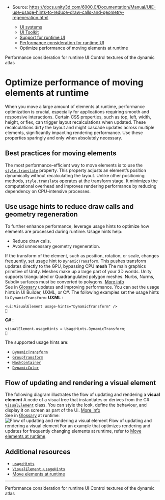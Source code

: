 * Source: https://docs.unity3d.com/6000.0/Documentation/Manual/UIE-use-usage-hints-to-reduce-draw-calls-and-geometry-regeneration.html

  * [UI systems](https://docs.unity3d.com/6000.0/Documentation/Manual/UIToolkits.html)
  * [UI Toolkit](https://docs.unity3d.com/6000.0/Documentation/Manual/UIElements.html)
  * [Support for runtime UI](https://docs.unity3d.com/6000.0/Documentation/Manual/UIE-support-for-runtime-ui.html)
  * [Performance consideration for runtime UI](https://docs.unity3d.com/6000.0/Documentation/Manual/UIE-performance-consideration-runtime.html)
  * Optimize performance of moving elements at runtime


[](https://docs.unity3d.com/6000.0/Documentation/Manual/UIE-performance-consideration-runtime.html)
Performance consideration for runtime UI
[](https://docs.unity3d.com/6000.0/Documentation/Manual/UIE-control-textures-of-the-dynamic-atlas.html)
Control textures of the dynamic atlas
# Optimize performance of moving elements at runtime
When you move a large amount of elements at runtime, performance optimization is crucial, especially for applications requiring smooth and responsive interactions.
Certain CSS properties, such as top, left, width, height, or flex, can trigger layout recalculations when updated. These recalculations dirty the layout and might cascade updates across multiple elements, significantly impacting rendering performance. Use these properties sparingly and only when absolutely necessary.
## Best practices for moving elements
The most performance-efficient way to move elements is to use the [`style.translate`](https://docs.unity3d.com/6000.0/Documentation/Manual/UIE-Transform.html) property. This property adjusts an element’s position dynamically without recalculating the layout. Unlike other positioning methods, `style.translate` operates at the transform stage. It minimizes the computational overhead and improves rendering performance by reducing dependency on CPU-intensive processes.
## Use usage hints to reduce draw calls and geometry regeneration
To further enhance performance, leverage usage hints to optimize how elements are processed during runtime. Usage hints help:
  * Reduce draw calls.
  * Avoid unnecessary geometry regeneration.


If the transform of the element, such as position, rotation, or scale, changes frequently, set usage hint to `DynamicTransform`. This pushes transform updates directly to the GPU, bypassing CPU **mesh** The main graphics primitive of Unity. Meshes make up a large part of your 3D worlds. Unity supports triangulated or Quadrangulated polygon meshes. Nurbs, Nurms, Subdiv surfaces must be converted to polygons. [More info](https://docs.unity3d.com/6000.0/Documentation/Manual/mesh.html)  
See in [Glossary](https://docs.unity3d.com/6000.0/Documentation/Manual/Glossary.html#Mesh) updates and improving performance. 
You can set the usage hints in UI Builder, UXML, or C#. The following examples set the usage hints to `DynamicTransform`:
**UXML** :
```
<ui:VisualElement usage-hints="DynamicTransform" />

```

**C#** :
```
visualElement.usageHints = UsageHints.DynamicTransform;

```

The supported usage hints are:
  * [`DynamicTransform`](https://docs.unity3d.com/6000.0/Documentation/ScriptReference/UIElements.UsageHints.DynamicTransform.html)
  * [`GroupTransform`](https://docs.unity3d.com/6000.0/Documentation/ScriptReference/UIElements.UsageHints.GroupTransform.html)
  * [`MaskContainer`](https://docs.unity3d.com/6000.0/Documentation/ScriptReference/UIElements.UsageHints.MaskContainer.html)
  * [`DynamicColor`](https://docs.unity3d.com/6000.0/Documentation/ScriptReference/UIElements.UsageHints.DynamicColor.html)


## Flow of updating and rendering a visual element
The following diagram illustrates the flow of updating and rendering a **visual element** A node of a visual tree that instantiates or derives from the C# [`VisualElement`](https://docs.unity3d.com/6000.0/Documentation/ScriptReference/UIElements.VisualElement.html) class. You can style the look, define the behaviour, and display it on screen as part of the UI. [More info](https://docs.unity3d.com/6000.0/Documentation/Manual/UIE-VisualTree.html)  
See in [Glossary](https://docs.unity3d.com/6000.0/Documentation/Manual/Glossary.html#Visualelement) at runtime:
![Flow of updating and rendering a visual element](https://docs.unity3d.com/6000.0/Documentation/uploads/Main/uitk/flow-of-rendering-elements.png) Flow of updating and rendering a visual element
For an example that optimizes rendering and updates for frequently changing elements at runtime, refer to [Move elements at runtime](https://docs.unity3d.com/6000.0/Documentation/Manual/UIE-move-elements-at-runtime.html).
## Additional resources
  * [`usageHints`](https://docs.unity3d.com/6000.0/Documentation/ScriptReference/UIElements.UsageHints.html)
  * [`VisualElement.usageHints`](https://docs.unity3d.com/6000.0/Documentation/ScriptReference/UIElements.VisualElement-usageHints.html)
  * [Move elements at runtime](https://docs.unity3d.com/6000.0/Documentation/Manual/UIE-move-elements-at-runtime.html)


* * *
[](https://docs.unity3d.com/6000.0/Documentation/Manual/UIE-performance-consideration-runtime.html)
Performance consideration for runtime UI
[](https://docs.unity3d.com/6000.0/Documentation/Manual/UIE-control-textures-of-the-dynamic-atlas.html)
Control textures of the dynamic atlas
